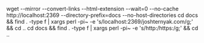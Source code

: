 wget --mirror --convert-links --html-extension --wait=0 --no-cache http://localhost:2369 --directory-prefix=docs --no-host-directories
cd docs && find . -type f | xargs perl -pi~ -e 's/localhost:2369/joshternyak.com/g;' && cd ..
cd docs && find . -type f | xargs perl -pi~ -e 's/http:/https:/g;' && cd ..
